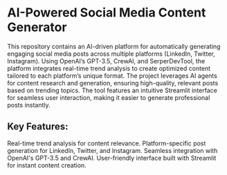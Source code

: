 # AI-Powered Social Media Content Generator

This repository contains an AI-driven platform for automatically generating engaging social media posts across multiple platforms (LinkedIn, Twitter, Instagram). Using OpenAI’s GPT-3.5, CrewAI, and SerperDevTool, the platform integrates real-time trend analysis to create optimized content tailored to each platform’s unique format. The project leverages AI agents for content research and generation, ensuring high-quality, relevant posts based on trending topics. The tool features an intuitive Streamlit interface for seamless user interaction, making it easier to generate professional posts instantly.

## Key Features:
Real-time trend analysis for content relevance.
Platform-specific post generation for LinkedIn, Twitter, and Instagram.
Seamless integration with OpenAI's GPT-3.5 and CrewAI.
User-friendly interface built with Streamlit for instant content creation.
